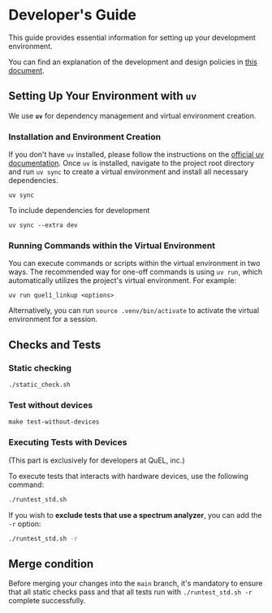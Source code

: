 # Developer's Guide

This guide provides essential information for setting up your development environment.

You can find an explanation of the development and design policies in [this document](./docs/DEVELOPMENT_NOTES.md).

## Setting Up Your Environment with `uv`

We use **`uv`** for dependency management and virtual environment creation.

### Installation and Environment Creation

If you don't have `uv` installed, please follow the instructions on the [official uv documentation](https://docs.astral.sh/uv/getting-started/installation/).
Once `uv` is installed, navigate to the project root directory and run `uv sync` to create a virtual environment and install all necessary dependencies.

```shell
uv sync
```

To include dependencies for development

```shell
uv sync --extra dev
```

### Running Commands within the Virtual Environment

You can execute commands or scripts within the virtual environment in two ways.
The recommended way for one-off commands is using `uv run`, which automatically utilizes the project's virtual environment.
For example:

```shell
uv run quel1_linkup <options>
```

Alternatively, you can run `source .venv/bin/activate` to activate the virtual environment for a session.

## Checks and Tests

### Static checking

```shell
./static_check.sh
```

### Test without devices

```shell
make test-without-devices
```

### Executing Tests with Devices

(This part is exclusively for developers at QuEL, inc.)

To execute tests that interacts with hardware devices, use the following command:

```bash
./runtest_std.sh
```

If you wish to **exclude tests that use a spectrum analyzer**, you can add the `-r` option:

```bash
./runtest_std.sh -r
```

## Merge condition

Before merging your changes into the `main` branch, it's mandatory to ensure that all static checks pass and that all tests run with `./runtest_std.sh -r` complete successfully.
